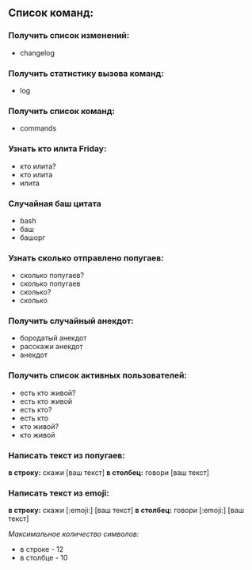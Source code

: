 ## Список команд:

### Получить список изменений:
- changelog

### Получить статистику вызова команд:
- log

### Получить список команд:
- commands

### Узнать кто илита Friday:
- кто илита?
- кто илита
- илита

### Случайная баш цитата
- bash
- баш
- башорг

### Узнать сколько отправлено попугаев:
- сколько попугаев?
- сколько попугаев
- сколько?
- сколько

### Получить случайный анекдот:
- бородатый анекдот
- расскажи анекдот
- анекдот

### Получить список активных пользователей:
- есть кто живой?
- есть кто живой
- есть кто?
- есть кто
- кто живой?
- кто живой

### Написать текст из попугаев:
**в строку:** скажи [ваш текст]
**в столбец:** говори [ваш текст]

### Написать текст из emoji:
**в строку:** скажи [:emoji:] [ваш текст]
**в столбец:** говори [:emoji:] [ваш текст]

*Максимальное количество символов:*
- в строке - 12
- в столбце - 10
